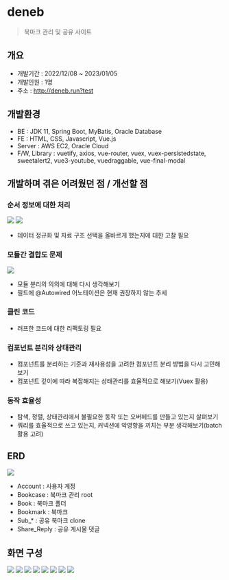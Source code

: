 # deneb
>북마크 관리 및 공유 사이트

## 개요
* 개발기간 : 2022/12/08 ~ 2023/01/05
* 개발인원 : 1명
* 주소 : http://deneb.run?test

## 개발환경
* BE : JDK 11, Spring Boot, MyBatis, Oracle Database
* FE : HTML, CSS, Javascript, Vue.js
* Server : AWS EC2, Oracle Cloud
* F/W, Library : vuetify, axios, vue-router, vuex, vuex-persistedstate, sweetalert2, vue3-youtube, vuedraggable, vue-final-modal

## 개발하며 겪은 어려웠던 점 / 개선할 점
### 순서 정보에 대한 처리
<img src="https://user-images.githubusercontent.com/114794711/216782041-72f875e7-587d-479b-8992-ebee43e9c0f7.gif" />
<img src="https://user-images.githubusercontent.com/114794711/216785707-310ab598-b5ae-49ae-9b1c-6ae19dcd1589.png" />

* 데이터 정규화 및 자료 구조 선택을 올바르게 했는지에 대한 고찰 필요

### 모듈간 결합도 문제
<img src="https://user-images.githubusercontent.com/114794711/220876332-ba6b52d8-c7a1-4a05-92ba-5fc8d981aa7a.png" />

* 모듈 분리의 의의에 대해 다시 생각해보기
* 필드에 @Autowired 어노테이션은 현재 권장하지 않는 추세

### 클린 코드

* 러프한 코드에 대한 리팩토링 필요

### 컴포넌트 분리와 상태관리

* 컴포넌트를 분리하는 기준과 재사용성을 고려한 컴포넌트 분리 방법을 다시 고민해보기
* 컴포넌트 깊이에 따라 복잡해지는 상태관리를 효율적으로 해보기(Vuex 활용)

### 동작 효율성

* 탐색, 정렬, 상태관리에서 불필요한 동작 또는 오버헤드를 만들고 있는지 살펴보기
* 쿼리를 효율적으로 쓰고 있는지, 커넥션에 악영향을 끼치는 부분 생각해보기(batch 활용 고려)

## ERD
<img src="https://user-images.githubusercontent.com/114794711/215716512-21b8e93d-a6fc-485a-9362-e775d6d180e1.png" />

* Account : 사용자 계정
* Bookcase : 북마크 관리 root
* Book : 북마크 폴더
* Bookmark : 북마크
* Sub_* : 공유 북마크 clone
* Share_Reply : 공유 게시물 댓글

## 화면 구성
<img src="https://user-images.githubusercontent.com/114794711/215732173-0f25f353-a105-4049-b9fb-c879d1543bbe.png" />
<img src="https://user-images.githubusercontent.com/114794711/215732170-70c7c19f-c4e0-4762-bbc1-ffce37c5bcda.png" />
<img src="https://user-images.githubusercontent.com/114794711/215732162-77ad1819-170b-4a29-8172-1b6361a09501.png" />
<img src="https://user-images.githubusercontent.com/114794711/215732158-7965e79a-af81-4eb0-96c1-8302fe532aab.png" />
<img src="https://user-images.githubusercontent.com/114794711/215732156-fb91b687-9998-4e17-af78-4ffc8e9b2b23.png" />
<img src="https://user-images.githubusercontent.com/114794711/215732155-53eadcb9-59ca-4a35-95b6-9f1acd9ab266.png" />
<img src="https://user-images.githubusercontent.com/114794711/215732154-14c4f17b-45b0-4f9e-8eae-36e1816107b6.png" />
<img src="https://user-images.githubusercontent.com/114794711/215732145-2e3481b2-46ee-4058-872c-497a27884679.png" />
